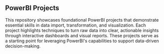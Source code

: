 ## PowerBI Projects
This repository showcases foundational PowerBI projects that demonstrate essential skills in data import, transformation, and visualization. Each project highlights techniques to turn raw data into clear, actionable insights through interactive dashboards and visual reports. These projects serve as a starting point for leveraging PowerBI's capabilities to support data-driven decision-making.
